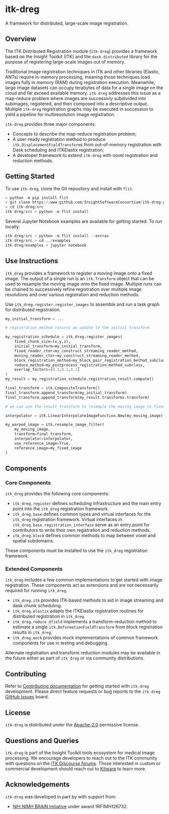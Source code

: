 # itk-dreg

A framework for distributed, large-scale image registration.

## Overview

The ITK Distributed Registration module (`itk-dreg`) provides a framework based on the
Insight Toolkit (ITK) and the `dask.distributed` library for the purpose of registering
large-scale images out of memory.

Traditional image registration techniques in ITK and other libraries (Elastix, ANTs) require
in-memory processing, meaning those techniques load images fully in memory (RAM) during
registration execution. Meanwhile, large image datasets can occupy terabytes of data for a single
image on the cloud and far exceed available memory. `itk-dreg` addresses this issue as a
map-reduce problem where images are successivly subdivided into subimages, registered,
and then composed into a descriptive output. Multiple `itk-dreg` registration graphs may be
executed in succession to yield a pipeline for multiresolution image registration.

`itk-dreg` provides three major components:
- Concepts to describe the map-reduce registration problem;
- A user-ready registration method to produce `itk.DisplacementFieldTransform`s from out-of-memory
    registration with Dask scheduling and ITKElastix registration;
- A developer framework to extend `itk-dreg` with novel registration and reduction methods.

## Getting Started

To use `itk-dreg`, clone the Git repository and install with `flit`.

```py
> python -m pip install flit
> git clone https://www.github.com/InsightSoftwareConsortium/itk-dreg.git
> cd itk-dreg/src
itk-dreg/src > python -m flit install
```

Several Jupyter Notebook examples are available for getting started. To run locally:

```py
itk-dreg/src > python -m flit install --extras
itk-dreg/src > cd ../examples
itk-dreg/examples > jupyter notebook
```

## Use Instructions

`itk_dreg` provides a framework to register a moving image onto a fixed image.
The output of a single run is an `itk.Transform` object that can be used
to resample the moving image onto the fixed image. Multiple runs can be chained
to successively refine registration over multiple image resolutions and over
various registration and reduction methods.

Use `itk_dreg.register.register_images` to assemble and run a task graph for distributed registration.


```py
my_initial_transform = ...

# registration method returns an update to the initial transform

my_registration_schedule = itk_dreg.register_images(
    fixed_chunk_size=(x,y,z),
    initial_transform=my_initial_transform,
    fixed_reader_ctor=my_construct_streaming_reader_method,
    moving_reader_ctor=my_construct_streaming_reader_method,
    block_registration_method=my_block_pair_registration_method_subclass,
    reduce_method=my_postprocess_registration_method_subclass,
    overlap_factors=[0.1,0.1,0.1]
)
my_result = my_registration_schedule.registration_result.compute()

final_transform = itk.CompositeTransform()
final_transform.append_transform(my_initial_transform)
final_transform.append_transform(my_result.transforms.transform)

# we can use the result transform to resample the moving image to fixed image space

interpolator = itk.LinearInterpolateImageFunction.New(my_moving_image)

my_warped_image = itk.resample_image_filter(
    my_moving_image,
    transform=final_transform,
    interpolator=interpolator,
    use_reference_image=True,
    reference_image=my_fixed_image
)

```

## Components

### Core Components

`itk_dreg` provides the following core components:

- `itk_dreg.register` defines scheduling infrastructure and the main entry point into the
    `itk_dreg` registration framework.
- `itk_dreg.base` defines common types and virtual interfaces for the `itk_dreg` registration framework.
    Virtual interfaces in `itk_dreg.base.registration_interface` serve as an entry point for
    contributors to write their own registration and reduction methods.
- `itk_dreg.block` defines common methods to map between voxel and spatial subdomains.

These components must be installed to use the `itk_dreg` registration framework.

### Extended Components

`itk_dreg` includes a few common implementations to get started with image registration.
These components act as extensions and are not necessarily required for running `itk_dreg`.

- `itk_dreg.itk` provides ITK-based methods to aid in image streaming and dask chunk scheduling.
- `itk_dreg.elastix` adapts the ITKElastix registration routines for distributed
    registration in `itk_dreg`.
- `itk_dreg.reduce_dfield` implements a transform-reduction method to estimate a single
    `itk.DeformationFieldTransform` from block registration results in `itk_dreg`.
- `itk_dreg.mock` provides mock implementations of common framework components for use in
    testing and debugging.

Alternate registration and transform reduction modules may be available in the future
either as part of `itk_dreg` or via community distributions.

## Contributing

Refer to [Contributing documentation](CONTRIBUTING.md) for getting started with `itk-dreg` development.
Please direct feature requests or bug reports to the `itk-dreg` [GitHub Issues](https://github.com/InsightSoftwareConsortium/itk-dreg/issues)
board.

## License

`itk-dreg` is distributed under the [Apache-2.0](LICENSE) permissive license.

## Questions and Queries

`itk-dreg` is part of the Insight Toolkit tools ecosystem for medical image processing. We encourage developers to
reach out to the ITK community with questions on the [ITK Discourse forums](https://discourse.itk.org/). Those
interested in custom or commercial development should reach out to [Kitware](https://www.kitware.com/contact/) to learn more.

## Acknowledgements

`itk-dreg` was developed in part by with support from:

- [NIH NIMH BRAIN Initiative](https://braininitiative.nih.gov/) under award 1RF1MH126732.

